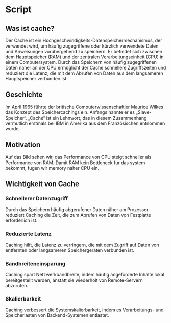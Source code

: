 # Script

## Was ist cache?

Der Cache ist ein Hochgeschwindigkeits-Datenspeichermechanismus, der verwendet wird, um häufig zugegriffene oder kürzlich verwendete Daten und Anweisungen vorübergehend zu speichern. Er befindet sich zwischen dem Hauptspeicher (RAM) und der zentralen Verarbeitungseinheit (CPU) in einem Computersystem. Durch das Speichern von häufig zugegriffenen Daten näher an der CPU ermöglicht der Cache schnellere Zugriffszeiten und reduziert die Latenz, die mit dem Abrufen von Daten aus dem langsameren Hauptspeicher verbunden ist.​

## Geschichte

Im April 1965 führte der britische Computerwissenschaftler Maurice Wilkes das Konzept des Speichercachings ein. Anfangs nannte er es „Slave-Speicher“. „Cache“ ist ein Lehnwort, das in diesem Zusammenhang vermutlich erstmals bei IBM in Amerika aus dem Französischen entnommen wurde.

## Motivation

Auf das Bild sehen wir, das Performance von CPU steigt schneller als Performance von RAM. Damit RAM kein Bottleneck fur das system bekommt, fugen wir memory naher CPU ein.

## Wichtigkeit von Cache

### Schnellerer Datenzugriff​

Durch das Speichern häufig abgerufener Daten näher am Prozessor reduziert Caching die Zeit, die zum Abrufen von Daten von Festplatte  erforderlich ist. ​

### Reduzierte Latenz​

Caching hilft, die Latenz zu verringern, die mit dem Zugriff auf Daten von entfernten oder langsameren Speichergeräten verbunden ist. ​

### Bandbreiteneinsparung​

Caching spart Netzwerkbandbreite, indem häufig angeforderte Inhalte lokal bereitgestellt werden, anstatt sie wiederholt von Remote-Servern abzurufen. ​

### Skalierbarkeit​

Caching verbessert die Systemskalierbarkeit, indem es Verarbeitungs- und Speicherlasten von Backend-Systemen entlastet. 

